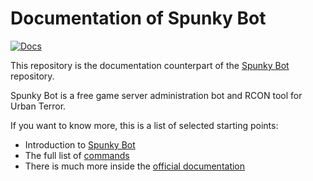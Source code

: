 # Documentation of Spunky Bot

[![Docs](https://img.shields.io/badge/docs-latest-brightgreen.svg)](https://docs.spunkybot.de)

This repository is the documentation counterpart of the [Spunky Bot](https://github.com/SpunkyBot/spunkybot) repository.

Spunky Bot is a free game server administration bot and RCON tool for Urban Terror.

If you want to know more, this is a list of selected starting points:

* Introduction to [Spunky Bot](https://spunkybot.de)
* The full list of [commands](https://github.com/SpunkyBot/spunkybot/blob/master/doc/Commands.md)
* There is much more inside the [official documentation](https://docs.spunkybot.de)
